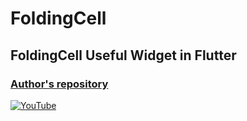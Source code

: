 # FoldingCell
## FoldingCell Useful Widget in Flutter

### [Author's repository](https://github.com/TheTechDesigner/FoldingCell)

[![YouTube](https://img.youtube.com/vi/X2RT1QiY3uI/0.jpg)](https://youtu.be/X2RT1QiY3uI "FoldingCell Useful Widget in Flutter")
